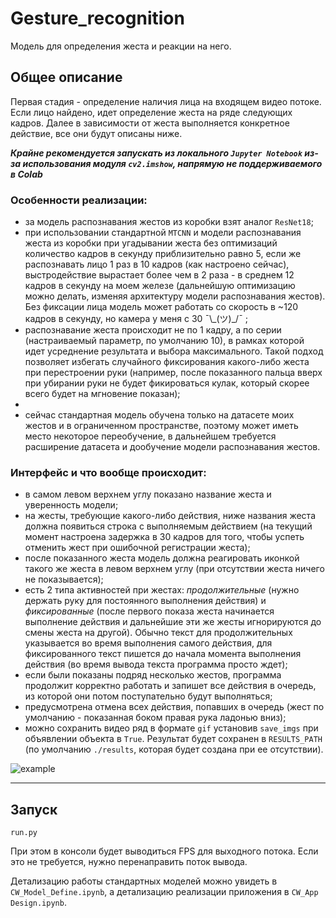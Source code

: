 # Gesture_recognition

Модель для определения жеста и реакции на него.

## Общее описание
Первая стадия - определение наличия лица на входящем видео потоке. Если лицо найдено, идет определение жеста на ряде следующих кадров. Далее в зависимости от жеста выполняется конкретное действие, все они будут описаны ниже.

***Крайне рекомендуется запускать из локального `Jupyter Notebook` из-за использования модуля `cv2.imshow`, напрямую не поддерживаемого в Colab***

### **Особенности реализации**:
* за модель распознавания жестов из коробки взят аналог `ResNet18`;
* при использовании стандартной `MTCNN` и модели распознавания жеста из коробки при угадывании жеста без оптимизаций количество кадров в секунду приблизительно равно 5, если же распознавать лицо 1 раз в 10 кадров (как настроено сейчас), выстродействие вырастает более чем в 2 раза - в среднем 12 кадров в секунду на моем железе (дальнейшую оптимизацию можно делать, изменяя архитектуру модели распознавания жестов). Без фиксации лица модель может работать со скорость в ~120 кадров в секунду, но камера у меня с 30 ¯\\\_(ツ)\_/¯ ;
* распознавание жеста происходит не по 1 кадру, а по серии (настраиваемый параметр, по умолчанию 10), в рамках которой идет усреднение результата и выбора максимального. Такой подход позволяет избегать случайного фиксирования какого-либо жеста при перестроении руки (например, после показанного пальца вверх при убирании руки не будет фикироваться кулак, который скорее всего будет на мгновение показан);
* 
* сейчас стандартная модель обучена только на датасете моих жестов и в ограниченном пространстве, поэтому может иметь место некоторое переобучение, в дальнейшем требуется расширение датасета и дообучение модели распознавания жестов.

### **Интерфейс и что вообще происходит**:
* в самом левом верхнем углу показано название жеста и уверенность модели;
* на жесты, требующие какого-либо действия, ниже названия жеста должна появиться строка с выполняемым действием (на текущий момент настроена задержка в 30 кадров для того, чтобы успеть отменить жест при ошибочной регистрации жеста);
* после показанного жеста модель должна реагировать иконкой такого же жеста в левом верхнем углу (при отсутствии жеста ничего не показывается);
* есть 2 типа активностей при жестах: *продолжительные* (нужно держать руку для постоянного выполнения действия) и *фиксированные* (после первого показа жеста начинается выполнение действия и дальнейшие эти же жесты игнорируются до смены жеста на другой). Обычно текст для продолжительных указывается во время выполнения самого действия, для фиксированного текст пишется до начала момента выполнения действия (во время вывода текста программа просто ждет);
* если были показаны подряд несколько жестов, программа продолжит корректно работать и запишет все действия в очередь, из которой они потом поступательно будут выполняться;
* предусмотрена отмена всех действия, попавших в очередь (жест по умолчанию - показанная боком правая рука ладонью вниз);
* можно сохранить видео ряд в формате `gif` установив `save_imgs` при объявлении объекта в `True`. Результат будет сохранен в `RESULTS_PATH` (по умолчанию `./results`, которая будет создана при ее отсутствии).


![example](results/main.gif)

-----

## Запуск

`run.py`

При этом в консоли будет выводиться FPS для выходного потока. Если это не требуется, нужно перенаправить поток вывода.

Детализацию работы стандартных моделей можно увидеть в `CW_Model_Define.ipynb`, а детализацию реализации приложения в `CW_App Design.ipynb`.
